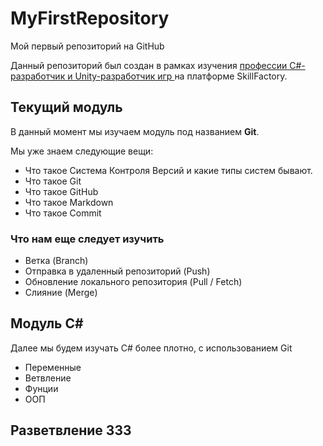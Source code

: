 # MyFirstRepository
Мой первый репозиторий на GitHub

Данный репозиторий был создан в рамках изучения [профессии C#-разработчик и Unity-разработчик игр ](https://skillfactory.ru/csharp) на платформе SkillFactory.

## Текущий модуль
В данный момент мы изучаем модуль под названием **Git**.

Мы уже знаем следующие вещи:
* Что такое Система Контроля Версий и какие типы систем бывают.
* Что такое Git
* Что такое GitHub
* Что такое Markdown
* Что такое Commit 

### Что нам еще следует изучить
* Ветка (Branch)
* Отправка в удаленный репозиторий (Push)
* Обновление локального репозитория (Pull / Fetch)
* Слияние (Merge)

## Модуль C#

Далее мы будем изучать C# более плотно, с использованием Git
* Переменные
* Ветвление
* Фунции
* ООП

## Разветвление 333
